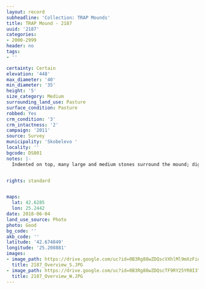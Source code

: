 ```yaml
---
layout: record
subheadline: 'Collection: TRAP Mounds'
title: TRAP Mound - 2187
uuid: '2187'
categories:
- 2000-2999
header: no
tags:
- ''

certainty: Certain
elevation: '448'
max_diameter: '40'
min_diameter: '35'
height: '5'
size_category: Medium
surrounding_land_use: Pasture
surface_condition: Pasture
robbed: Yes
crm_condition: '3'
crm_intactness: '2'
campaign: '2011'
source: Survey
municipality: 'Skobelevo '
locality: ''
bgcode: DS001
notes: |-
  Indented on top, many large and medium stones surround the mound; digged through with soil returned, uneven surface.


rights: standard


maps:
  lat: 42.6285
  lon: 25.2442
date: 2018-06-04
land_use_source: Photo
photo: Good
bg_code: ''
akb_code: ''
latitude: '42.674849'
longitude: '25.208881'
images:
- image_path: https://drive.google.com/uc?id=0B3Rg88wZDQscVXhlMl9mXzFidTg
  title: 2187_Overview_S.JPG
- image_path: https://drive.google.com/uc?id=0B3Rg88wZDQscTF9RY25YR0I3T0E
  title: 2187_Overview_W.JPG
---
```

